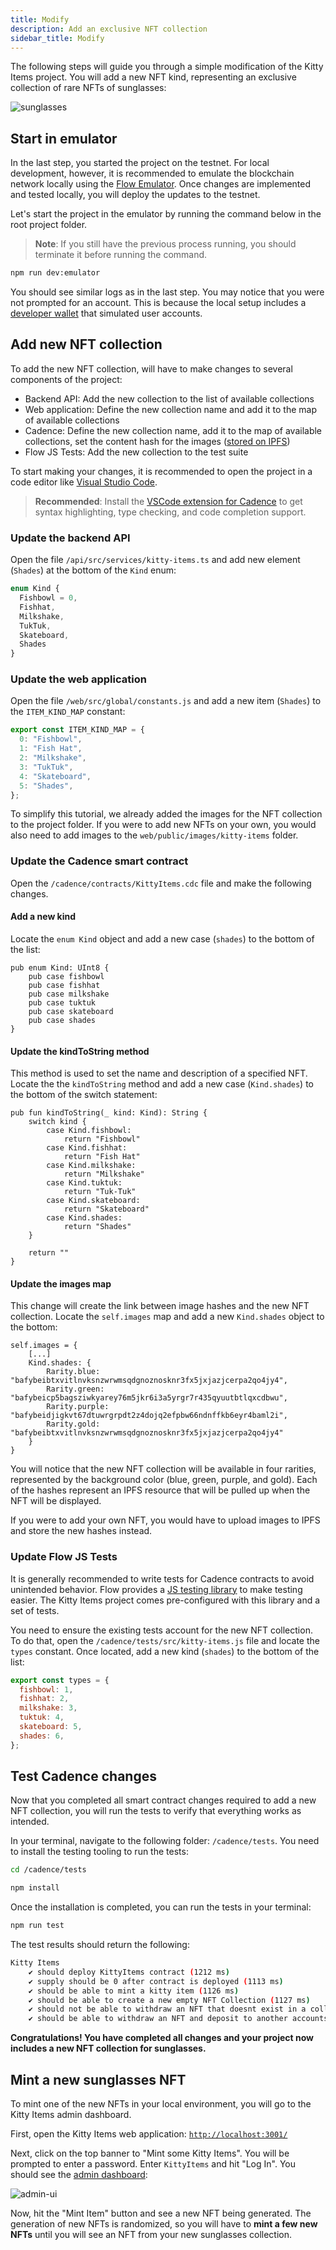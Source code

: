 ```yaml
---
title: Modify
description: Add an exclusive NFT collection
sidebar_title: Modify
---
```


The following steps will guide you through a simple modification of the Kitty Items project. You will add a new NFT kind, representing an exclusive collection of rare NFTs of sunglasses:

![sunglasses](shades-nft.png)

## Start in emulator

In the last step, you started the project on the testnet. For local development, however, it is recommended to emulate the blockchain network locally using the [Flow Emulator](/emulator/). Once changes are implemented and tested locally, you will deploy the updates to the testnet.

Let's start the project in the emulator by running the command below in the root project folder.

> **Note**: If you still have the previous process running, you should terminate it before running the command.

```sh
npm run dev:emulator
```

You should see similar logs as in the last step. You may notice that you were not prompted for an account. This is because the local setup includes a [developer wallet](https://github.com/onflow/fcl-dev-wallet) that simulated user accounts.

## Add new NFT collection

To add the new NFT collection, will have to make changes to several components of the project:

- Backend API: Add the new collection to the list of available collections
- Web application: Define the new collection name and add it to the map of available collections
- Cadence: Define the new collection name, add it to the map of available collections, set the content hash for the images ([stored on IPFS](/dapp-development/smart-contracts/#external-storage-networks))
- Flow JS Tests: Add the new collection to the test suite

To start making your changes, it is recommended to open the project in a code editor like [Visual Studio Code](https://code.visualstudio.com/).

> **Recommended**: Install the [VSCode extension for Cadence](https://docs.onflow.org/vscode-extension/) to get syntax highlighting, type checking, and code completion support.

### Update the backend API

Open the file `/api/src/services/kitty-items.ts` and add new element (`Shades`) at the bottom of the `Kind` enum:

```js
enum Kind {
  Fishbowl = 0,
  Fishhat,
  Milkshake,
  TukTuk,
  Skateboard,
  Shades
}
```

### Update the web application

Open the file `/web/src/global/constants.js` and add a new item (`Shades`) to the `ITEM_KIND_MAP` constant:

```js
export const ITEM_KIND_MAP = {
  0: "Fishbowl",
  1: "Fish Hat",
  2: "Milkshake",
  3: "TukTuk",
  4: "Skateboard",
  5: "Shades",
};
```

To simplify this tutorial, we already added the images for the NFT collection to the project folder. If you were to add new NFTs on your own, you would also need to add images to the `web/public/images/kitty-items` folder.

### Update the Cadence smart contract

Open the `/cadence/contracts/KittyItems.cdc` file and make the following changes.

#### Add a new kind

Locate the `enum Kind` object and add a new case (`shades`) to the bottom of the list:

```cadence
pub enum Kind: UInt8 {
    pub case fishbowl
    pub case fishhat
    pub case milkshake
    pub case tuktuk
    pub case skateboard
    pub case shades
}
```

#### Update the kindToString method

This method is used to set the name and description of a specified NFT. Locate the the `kindToString` method and add a new case (`Kind.shades`) to the bottom of the switch statement:

```cadence
pub fun kindToString(_ kind: Kind): String {
    switch kind {
        case Kind.fishbowl:
            return "Fishbowl"
        case Kind.fishhat:
            return "Fish Hat"
        case Kind.milkshake:
            return "Milkshake"
        case Kind.tuktuk:
            return "Tuk-Tuk"
        case Kind.skateboard:
            return "Skateboard"
        case Kind.shades:
            return "Shades"
    }

    return ""
}
```

#### Update the images map

This change will create the link between image hashes and the new NFT collection. Locate the `self.images` map and add a new `Kind.shades` object to the bottom:

```cadence
self.images = {
    [...]
    Kind.shades: {
        Rarity.blue: "bafybeibtxvitlnvksnzwrwmsqdgnoznosknr3fx5jxjazjcerpa2qo4jy4",
        Rarity.green: "bafybeicp5bagsziwkyarey76m5jkr6i3a5yrgr7r435qyuutbtlqxcdbwu",
        Rarity.purple: "bafybeidjigkvt67dtuwrgrpdt2z4dojq2efpbw66ndnffkb6eyr4baml2i",
        Rarity.gold: "bafybeibtxvitlnvksnzwrwmsqdgnoznosknr3fx5jxjazjcerpa2qo4jy4"
    }
}
```

You will notice that the new NFT collection will be available in four rarities, represented by the background color (blue, green, purple, and gold). Each of the hashes represent an IPFS resource that will be pulled up when the NFT will be displayed.

If you were to add your own NFT, you would have to upload images to IPFS and store the new hashes instead.

### Update Flow JS Tests

It is generally recommended to write tests for Cadence contracts to avoid unintended behavior. Flow provides a [JS testing library](/flow-js-testing/) to make testing easier. The Kitty Items project comes pre-configured with this library and a set of tests.

You need to ensure the existing tests account for the new NFT collection. To do that, open the `/cadence/tests/src/kitty-items.js` file and locate the `types` constant. Once located, add a new kind (`shades`) to the bottom of the list:

```js
export const types = {
  fishbowl: 1,
  fishhat: 2,
  milkshake: 3,
  tuktuk: 4,
  skateboard: 5,
  shades: 6,
};
```

## Test Cadence changes

Now that you completed all smart contract changes required to add a new NFT collection, you will run the tests to verify that everything works as intended.

In your terminal, navigate to the following folder: `/cadence/tests`. You need to install the testing tooling to run the tests:

```sh
cd /cadence/tests

npm install
```

Once the installation is completed, you can run the tests in your terminal:

```sh
npm run test
```

The test results should return the following:

```sh
Kitty Items
    ✔ should deploy KittyItems contract (1212 ms)
    ✔ supply should be 0 after contract is deployed (1113 ms)
    ✔ should be able to mint a kitty item (1126 ms)
    ✔ should be able to create a new empty NFT Collection (1127 ms)
    ✔ should not be able to withdraw an NFT that doesnt exist in a collection (1123 ms)
    ✔ should be able to withdraw an NFT and deposit to another accounts collection (1104 ms)
```

**Congratulations! You have completed all changes and your project now includes a new NFT collection for sunglasses.**

## Mint a new sunglasses NFT

To mint one of the new NFTs in your local environment, you will go to the Kitty Items admin dashboard.

First, open the Kitty Items web application: [`http://localhost:3001/`](http://localhost:3001/)

Next, click on the top banner to "Mint some Kitty Items". You will be prompted to enter a password. Enter `KittyItems` and hit "Log In". You should see the [admin dashboard](http://localhost:3001/admin/mint/):

![admin-ui](admin-ui.png)

Now, hit the "Mint Item" button and see a new NFT being generated. The generation of new NFTs is randomized, so you will have to **mint a few new NFTs** until you will see an NFT from your new sunglasses collection.
